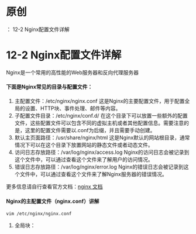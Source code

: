 # 原创
：  12-2 Nginx配置文件详解

# 12-2 Nginx配置文件详解

Nginx是一个常用的高性能的Web服务器和反向代理服务器

#### 下面是Nginx常见的目录与配置文件：

1.  主配置文件：/etc/nginx/nginx.conf 这是Nginx的主要配置文件，用于配置全局的设置、HTTP块、事件处理、邮件等内容。 
1.  子配置文件目录：/etc/nginx/conf.d/ 在这个目录下可以放置一些额外的配置文件，这些配置文件可以包含不同的虚拟主机或者其他配置信息。需要注意的是，这里的配置文件需要以.conf为后缀，并且需要手动创建。 
1.  默认主页面路径：/usr/share/nginx/html 这是Nginx默认的网站根目录，通常情况下可以在这个目录下放置网站的静态文件或者动态文件。 
1.  访问日志存放路径：/var/log/nginx/access.log Nginx的访问日志会被记录到这个文件中，可以通过查看这个文件来了解用户的访问情况。 
1.  错误日志存放路径：/var/log/nginx/error.log Nginx的错误日志会被记录到这个文件中，可以通过查看这个文件来了解Nginx服务器的错误情况。 

更多信息请自行查看官方文档：[nginx 文档](https://nginx.org/en/docs/) 

#### Nginx的主配置文件（nginx.conf）讲解

```
vim /etc/nginx/nginx.conf
```

1.  全局块：
